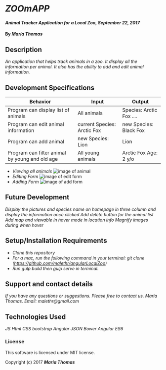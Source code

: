 # _ZOOmAPP_

#### _Animal Tracker Application for a Local Zoo, September 22, 2017_

#### By _**Maria Thomas**_

## Description

_An application that helps track animals in a zoo. It display all the information per animal. It also has the ability to add and edit animal information._

## Development Specifications

| Behavior      | Input | Output |
| ------------- | ------------- | ------------- |
| Program can display list of animals | All animals | Species: Arctic Fox ....  |
| Program can edit animal information | current Species: Arctic Fox  | new Species: Black Fox  |
| Program can add animal | new Species: Lion  | Lion  |
| Program can filter animal by young and old age | All young animals  | Arctic Fox Age: 2 y/o  |

* _Viewing all animals_
![image of animal](https://github.com/malethr/angularLocalZoo/blob/master/resources/images/view.png)
* _Editing Form_
![image of edit form](https://github.com/malethr/angularLocalZoo/blob/master/resources/images/editForm.png)
* _Adding Form_
![image of add form](https://github.com/malethr/angularLocalZoo/blob/master/resources/images/addForm.png)

## Future Development

_Display the pictures and species name on homepage in three column and display the information once clicked_
_Add delete button for the animal list_
_Add map and viewable in hover mode in location info_
_Magnify images during when hover_

## Setup/Installation Requirements

* _Clone this repository_
* _For a mac, run the following command in your terminal:
git clone (https://github.com/malethr/angularLocalZoo)_
* _Run gulp build then gulp serve in terminal._

## Support and contact details

_If you have any questions or suggestions. Please free to contact us._
_Maria Thomas. Email: malethr@gmail.com_

## Technologies Used

_JS_
_Html_
_CSS_
_bootstrap_
_Angular_
_JSON_
_Bower_
_Angular_
_ES6_

### License

This software is licensed under MIT license.

Copyright (c) 2017 **_Maria Thomas_**
